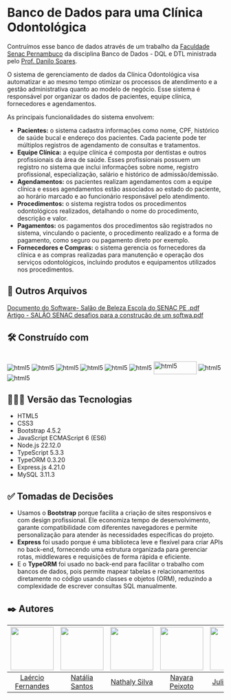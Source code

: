 # Banco de Dados para uma Clínica Odontológica
Contruímos esse banco de dados através de um trabalho da [Faculdade Senac Pernambuco](https://faculdadesenacpe.edu.br/#) da disciplina Banco de Dados - DQL e DTL ministrada pelo [Prof. Danilo Soares](https://www.linkedin.com/in/dansoaresfarias/).

O sistema de gerenciamento de dados da Clínica Odontológica visa
automatizar e ao mesmo tempo otimizar os processos de atendimento e a gestão
administrativa quanto ao modelo de negócio. Esse sistema é responsável por
organizar os dados de pacientes, equipe clínica, fornecedores e agendamentos.


As principais funcionalidades do sistema envolvem:
* **Pacientes:** o sistema cadastra informações como nome, CPF, histórico de
saúde bucal e endereço dos pacientes. Cada paciente pode ter múltiplos
registros de agendamento de consultas e tratamentos.
* **Equipe Clínica:** a equipe clínica é composta por dentistas e outros
profissionais da área de saúde. Esses profissionais possuem um registro no
sistema que inclui informações sobre nome, registro profissional,
especialização, salário e histórico de admissão/demissão.
* **Agendamentos:** os pacientes realizam agendamentos com a equipe clínica
e esses agendamentos estão associados ao estado do paciente, ao horário
marcado e ao funcionário responsável pelo atendimento.
* **Procedimentos:** o sistema registra todos os procedimentos odontológicos
realizados, detalhando o nome do procedimento, descrição e valor.
* **Pagamentos:** os pagamentos dos procedimentos são registrados no
sistema, vinculando o paciente, o procedimento realizado e a forma de
pagamento, como seguro ou pagamento direto por exemplo.
* **Fornecedores e Compras:** o sistema gerencia os fornecedores da clínica e
as compras realizadas para manutenção e operação dos serviços
odontológicos, incluindo produtos e equipamentos utilizados nos
procedimentos.

## 📂 Outros Arquivos 

[Documento do Software- Salão de Beleza Escola do SENAC PE .pdf](https://github.com/user-attachments/files/18417216/Documento.do.Software-.Salao.de.Beleza.Escola.do.SENAC.PE.pdf)
<br>
[Artigo - SALÃO SENAC desafios para a construção de um softwa.pdf](https://github.com/user-attachments/files/18417223/Artigo.-.SALAO.SENAC.desafios.para.a.construcao.de.um.softwa.pdf)

## 🛠️ Construído com

<div style="display: inline-block"><br/>
  <img align="center" alt="html5" src="https://img.shields.io/badge/HTML5-E34F26?style=for-the-badge&logo=html5&logoColor=white" /> 
  <img align="center" alt="html5" src="https://img.shields.io/badge/CSS3-1572B6?style=for-the-badge&logo=css3&logoColor=white" />
  <img align="center" alt="html5" src="https://img.shields.io/badge/Bootstrap-563D7C?style=for-the-badge&logo=bootstrap&logoColor=white" />
  <img align="center" alt="html5" src="https://img.shields.io/badge/JavaScript-F7DF1E?style=for-the-badge&logo=javascript&logoColor=black" />
  <img align="center" alt="html5" src="https://img.shields.io/badge/Node.js-43853D?style=for-the-badge&logo=node.js&logoColor=white" />
  <img align="center" alt="html5" src="https://img.shields.io/badge/TypeScript-007ACC?style=for-the-badge&logo=typescript&logoColor=white" />
  <img align="center" width="100px" height="30px" alt="html5" src="https://github.com/user-attachments/assets/b8f39f41-690d-4d8d-b546-d9e98187929d" />
  <img align="center" alt="html5" src="https://img.shields.io/badge/Express.js-404D59?style=for-the-badge" />
  <img align="center" alt="html5" src="https://img.shields.io/badge/MySQL-00000F?style=for-the-badge&logo=mysql&logoColor=white" />
</div><br/>

## 👨🏽‍💻 Versão das Tecnologias

* HTML5
* CSS3
* Bootstrap 4.5.2
* JavaScript ECMAScript 6 (ES6)
* Node.js 22.12.0
* TypeScript 5.3.3
* TypeORM 0.3.20
* Express.js 4.21.0
* MySQL 3.11.3

## ✅ Tomadas de Decisões
* Usamos o **Bootstrap** porque facilita a criação de sites responsivos e com design profissional. Ele economiza tempo de desenvolvimento, garante compatibilidade com diferentes navegadores e permite personalização para atender às necessidades específicas do projeto.
* **Express** foi usado porque é uma biblioteca leve e flexível para criar APIs no back-end, fornecendo uma estrutura organizada para gerenciar rotas, middlewares e requisições de forma rápida e eficiente.
* E o **TypeORM** foi usado no back-end para facilitar o trabalho com bancos de dados, pois permite mapear tabelas e relacionamentos diretamente no código usando classes e objetos (ORM), reduzindo a complexidade de escrever consultas SQL manualmente.

## ✒️ Autores

| <img src="https://github.com/fernandesmelo/carona-solidaria/assets/113717317/1d3daac1-3d6a-40d6-b755-09d583ce392f" width="100" height="100" /> | <img src="https://github.com/user-attachments/assets/fa917b45-5cf7-4198-a42d-35340e41dacb" width="100" height="100" /> | <img src="https://github.com/user-attachments/assets/38bbd5a0-edc1-411a-aa45-7f15a384f9be" width="100" height="100" /> | <img src="https://github.com/user-attachments/assets/b5e40e9f-f5bb-4720-90a0-198ae903ae0b" width="100" height="100" /> | <img src="https://github.com/user-attachments/assets/166ff03a-eec7-45d4-b485-6cf55c264973" height="100" /> | <img src="https://github.com/user-attachments/assets/db9cc241-da0f-4df7-8f17-5a6baebdccab" width="100" height="100" /> |
|:-------------------------------------------------------:|:-------------------------------------------------------:|:-------------------------------------------------------:|:-------------------------------------------------------:|:-------------------------------------------------------:|:-------------------------------------------------------:|
| [Laércio Fernandes](https://www.linkedin.com/in/laercio-fernandes/) | [Natália Santos](https://www.linkedin.com/in/natalia-bento-364b2b235/) | [Nathaly Silva](https://www.linkedin.com/in/nathalyoliveira10/) | [Nayara Peixoto](https://www.linkedin.com/in/nayara-peixoto-64525b23b/) | [Juliana Reis](https://www.linkedin.com/in/juliana-reis-a9394b305/) | [Matheus Bezerra](https://www.linkedin.com/in/matheus-bzrr/) | 
